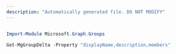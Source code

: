 ```yaml
---
description: "Automatically generated file. DO NOT MODIFY"
---
```


```powershell

Import-Module Microsoft.Graph.Groups

Get-MgGroupDelta -Property "displayName,description,members" 

```